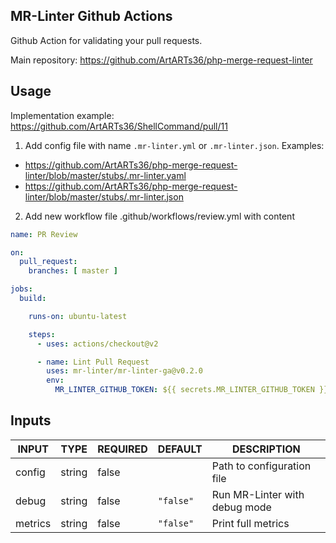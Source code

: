## MR-Linter Github Actions

Github Action for validating your pull requests.

Main repository: https://github.com/ArtARTs36/php-merge-request-linter

## Usage

Implementation example: https://github.com/ArtARTs36/ShellCommand/pull/11

1. Add config file with name `.mr-linter.yml` or `.mr-linter.json`. Examples:
* https://github.com/ArtARTs36/php-merge-request-linter/blob/master/stubs/.mr-linter.yaml
* https://github.com/ArtARTs36/php-merge-request-linter/blob/master/stubs/.mr-linter.json

2. Add new workflow file .github/workflows/review.yml with content

```yaml
name: PR Review

on:
  pull_request:
    branches: [ master ]

jobs:
  build:

    runs-on: ubuntu-latest

    steps:
      - uses: actions/checkout@v2

      - name: Lint Pull Request
        uses: mr-linter/mr-linter-ga@v0.2.0
        env:
          MR_LINTER_GITHUB_TOKEN: ${{ secrets.MR_LINTER_GITHUB_TOKEN }}
```

## Inputs

<!-- AUTO-DOC-INPUT:START - Do not remove or modify this section -->

|  INPUT  |  TYPE  | REQUIRED |  DEFAULT  |          DESCRIPTION          |
|---------|--------|----------|-----------|-------------------------------|
| config  | string |  false   |           |  Path to configuration file   |
|  debug  | string |  false   | `"false"` | Run MR-Linter with debug mode |
| metrics | string |  false   | `"false"` |      Print full metrics       |

<!-- AUTO-DOC-INPUT:END -->
